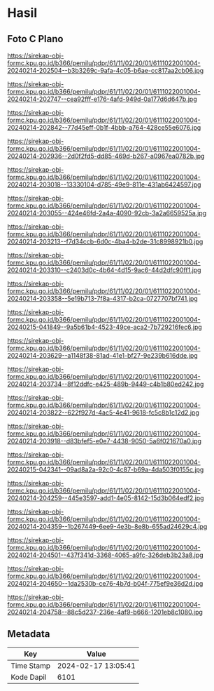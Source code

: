 # Hasil

## Foto C Plano

https://sirekap-obj-formc.kpu.go.id/b366/pemilu/pdpr/61/11/02/20/01/6111022001004-20240214-202504--b3b3269c-9afa-4c05-b6ae-cc817aa2cb06.jpg

https://sirekap-obj-formc.kpu.go.id/b366/pemilu/pdpr/61/11/02/20/01/6111022001004-20240214-202747--cea92fff-e176-4afd-949d-0a177d6d647b.jpg

https://sirekap-obj-formc.kpu.go.id/b366/pemilu/pdpr/61/11/02/20/01/6111022001004-20240214-202842--77d45eff-0b1f-4bbb-a764-428ce55e6076.jpg

https://sirekap-obj-formc.kpu.go.id/b366/pemilu/pdpr/61/11/02/20/01/6111022001004-20240214-202936--2d0f2fd5-dd85-469d-b267-a0967ea0782b.jpg

https://sirekap-obj-formc.kpu.go.id/b366/pemilu/pdpr/61/11/02/20/01/6111022001004-20240214-203018--13330104-d785-49e9-811e-431ab6424597.jpg

https://sirekap-obj-formc.kpu.go.id/b366/pemilu/pdpr/61/11/02/20/01/6111022001004-20240214-203055--424e46fd-2a4a-4090-92cb-3a2a6659525a.jpg

https://sirekap-obj-formc.kpu.go.id/b366/pemilu/pdpr/61/11/02/20/01/6111022001004-20240214-203213--f7d34ccb-6d0c-4ba4-b2de-31c8998921b0.jpg

https://sirekap-obj-formc.kpu.go.id/b366/pemilu/pdpr/61/11/02/20/01/6111022001004-20240214-203310--c2403d0c-4b64-4d15-9ac6-44d2dfc90ff1.jpg

https://sirekap-obj-formc.kpu.go.id/b366/pemilu/pdpr/61/11/02/20/01/6111022001004-20240214-203358--5e19b713-7f8a-4317-b2ca-0727707bf741.jpg

https://sirekap-obj-formc.kpu.go.id/b366/pemilu/pdpr/61/11/02/20/01/6111022001004-20240215-041849--9a5b61b4-4523-49ce-aca2-7b729216fec6.jpg

https://sirekap-obj-formc.kpu.go.id/b366/pemilu/pdpr/61/11/02/20/01/6111022001004-20240214-203629--a1148f38-81ad-41e1-bf27-9e239b616dde.jpg

https://sirekap-obj-formc.kpu.go.id/b366/pemilu/pdpr/61/11/02/20/01/6111022001004-20240214-203734--8f12ddfc-e425-489b-9449-c4b1b80ed242.jpg

https://sirekap-obj-formc.kpu.go.id/b366/pemilu/pdpr/61/11/02/20/01/6111022001004-20240214-203822--622f927d-4ac5-4e41-9618-fc5c8b1c12d2.jpg

https://sirekap-obj-formc.kpu.go.id/b366/pemilu/pdpr/61/11/02/20/01/6111022001004-20240214-203918--d83bfef5-e0e7-4438-9050-5a6f021670a0.jpg

https://sirekap-obj-formc.kpu.go.id/b366/pemilu/pdpr/61/11/02/20/01/6111022001004-20240215-042341--09ad8a2a-92c0-4c87-b69a-4da503f0155c.jpg

https://sirekap-obj-formc.kpu.go.id/b366/pemilu/pdpr/61/11/02/20/01/6111022001004-20240214-204259--445e3597-add1-4e05-8142-15d3b064edf2.jpg

https://sirekap-obj-formc.kpu.go.id/b366/pemilu/pdpr/61/11/02/20/01/6111022001004-20240214-204359--1b267449-6ee9-4e3b-8e8b-655ad24629c4.jpg

https://sirekap-obj-formc.kpu.go.id/b366/pemilu/pdpr/61/11/02/20/01/6111022001004-20240214-204501--437f341d-3368-4065-a9fc-326deb3b23a8.jpg

https://sirekap-obj-formc.kpu.go.id/b366/pemilu/pdpr/61/11/02/20/01/6111022001004-20240214-204650--1da2530b-ce76-4b7d-b04f-775ef9e36d2d.jpg

https://sirekap-obj-formc.kpu.go.id/b366/pemilu/pdpr/61/11/02/20/01/6111022001004-20240214-204758--88c5d237-236e-4af9-b666-1201eb8c1080.jpg


## Metadata

| Key        | Value               |
| ---------- | ------------------- |
| Time Stamp | 2024-02-17 13:05:41 |
| Kode Dapil | 6101                |



